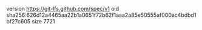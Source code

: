 version https://git-lfs.github.com/spec/v1
oid sha256:626d12a4465aa22b1a0651f72b62f1aaa2a85e50555af000ac4bdbd1bf27c605
size 7721

